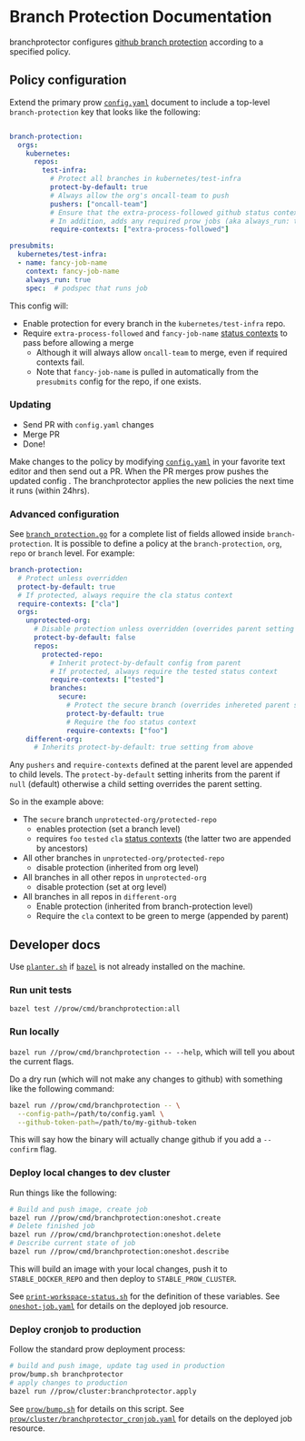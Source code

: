 # Branch Protection Documentation

branchprotector configures [github branch protection] according to a specified
policy.

## Policy configuration

Extend the primary prow [`config.yaml`] document to include a top-level
`branch-protection` key that looks like the following:

```yaml

branch-protection:
  orgs:
    kubernetes:
      repos:
        test-infra:
          # Protect all branches in kubernetes/test-infra
          protect-by-default: true
          # Always allow the org's oncall-team to push
          pushers: ["oncall-team"]
          # Ensure that the extra-process-followed github status context passes.
          # In addition, adds any required prow jobs (aka always_run: true)
          require-contexts: ["extra-process-followed"]

presubmits:
  kubernetes/test-infra:
  - name: fancy-job-name
    context: fancy-job-name
    always_run: true
    spec:  # podspec that runs job
```

This config will:
  * Enable protection for every branch in the `kubernetes/test-infra`
repo.
  * Require `extra-process-followed` and `fancy-job-name` [status contexts] to pass
    before allowing a merge
    - Although it will always allow `oncall-team` to merge, even if required
      contexts fail.
    - Note that `fancy-job-name` is pulled in automatically from the
      `presubmits` config for the repo, if one exists.

### Updating

* Send PR with `config.yaml` changes
* Merge PR
* Done!

Make changes to the policy by modifying [`config.yaml`] in your favorite text
editor and then send out a PR. When the PR merges prow pushes the updated config
. The branchprotector applies the new policies the next time it runs (within
24hrs).

### Advanced configuration

See [`branch_protection.go`] for a complete list of fields allowed
inside `branch-protection`.  It is possible to define a policy at the
`branch-protection`, `org`, `repo` or `branch` level. For example:

```yaml
branch-protection:
  # Protect unless overridden
  protect-by-default: true
  # If protected, always require the cla status context
  require-contexts: ["cla"]
  orgs:
    unprotected-org:
      # Disable protection unless overridden (overrides parent setting of true)
      protect-by-default: false
      repos:
        protected-repo:
          # Inherit protect-by-default config from parent
          # If protected, always require the tested status context
          require-contexts: ["tested"]
          branches:
            secure:
              # Protect the secure branch (overrides inhereted parent setting of false)
              protect-by-default: true
              # Require the foo status context
              require-contexts: ["foo"]
    different-org:
      # Inherits protect-by-default: true setting from above
```

Any `pushers` and `require-contexts` defined at the parent level are appended to
child levels. The `protect-by-default` setting inherits from the parent if
`null` (default) otherwise a child setting overrides the parent setting.

So in the example above:
  * The `secure` branch `unprotected-org/protected-repo`
    - enables protection (set a branch level)
    - requires `foo` `tested` `cla` [status contexts]
      (the latter two are appended by ancestors)
  * All other branches in `unprotected-org/protected-repo`
    - disable protection (inherited from org level)
  * All branches in all other repos in `unprotected-org`
    - disable protection (set at org level)
  * All branches in all repos in `different-org`
    - Enable protection (inherited from branch-protection level)
    - Require the `cla` context to be green to merge (appended by parent)

## Developer docs

Use [`planter.sh`] if [`bazel`] is not already installed on the machine.

### Run unit tests

`bazel test //prow/cmd/branchprotection:all`

### Run locally

`bazel run //prow/cmd/branchprotection -- --help`, which will tell you about the
current flags.

Do a dry run (which will not make any changes to github) with
something like the following command:

```sh
bazel run //prow/cmd/branchprotection -- \
  --config-path=/path/to/config.yaml \
  --github-token-path=/path/to/my-github-token
```

This will say how the binary will actually change github if you add a
`--confirm` flag.

### Deploy local changes to dev cluster

Run things like the following:
```sh
# Build and push image, create job
bazel run //prow/cmd/branchprotection:oneshot.create
# Delete finished job
bazel run //prow/cmd/branchprotection:oneshot.delete
# Describe current state of job
bazel run //prow/cmd/branchprotection:oneshot.describe
```

This will build an image with your local changes, push it to
`STABLE_DOCKER_REPO` and then deploy to `STABLE_PROW_CLUSTER`.

See [`print-workspace-status.sh`] for the definition of these variables.
See [`oneshot-job.yaml`] for details on the deployed job resource.

### Deploy cronjob to production

Follow the standard prow deployment process:

```sh
# build and push image, update tag used in production
prow/bump.sh branchprotector
# apply changes to production
bazel run //prow/cluster:branchprotector.apply
```

See [`prow/bump.sh`] for details on this script.
See [`prow/cluster/branchprotector_cronjob.yaml`] for details on the deployed
job resource.


[`bazel`]: https://bazel.build
[`branch_protection.go`]: branch_protection.go
[`config.yaml`]: /prow/config.yaml
[github branch protection]: https://help.github.com/articles/about-protected-branches/
[`oneshot-job.yaml`]: oneshot-job.yaml
[`planter.sh`]: /planter
[`print-workspace-status.sh`]: /print-workspace-status.sh
[`prow/bump.sh`]: /prow/bump.sh
[`prow/cluster/branchprotector_cronjob.yaml`]: /prow/cluster/branchprotector_cronjob.yaml
[status contexts]: https://developer.github.com/v3/repos/statuses/#create-a-status
